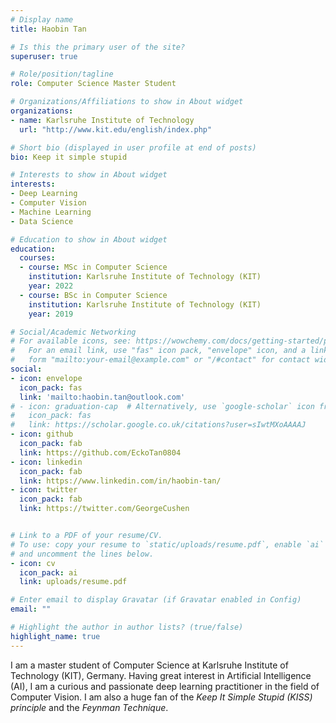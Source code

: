 ```yaml
---
# Display name
title: Haobin Tan

# Is this the primary user of the site?
superuser: true

# Role/position/tagline
role: Computer Science Master Student

# Organizations/Affiliations to show in About widget
organizations:
- name: Karlsruhe Institute of Technology
  url: "http://www.kit.edu/english/index.php"

# Short bio (displayed in user profile at end of posts)
bio: Keep it simple stupid

# Interests to show in About widget
interests:
- Deep Learning
- Computer Vision
- Machine Learning
- Data Science

# Education to show in About widget
education:
  courses:
  - course: MSc in Computer Science
    institution: Karlsruhe Institute of Technology (KIT)
    year: 2022
  - course: BSc in Computer Science
    institution: Karlsruhe Institute of Technology (KIT)
    year: 2019

# Social/Academic Networking
# For available icons, see: https://wowchemy.com/docs/getting-started/page-builder/#icons
#   For an email link, use "fas" icon pack, "envelope" icon, and a link in the
#   form "mailto:your-email@example.com" or "/#contact" for contact widget.
social:
- icon: envelope
  icon_pack: fas
  link: 'mailto:haobin.tan@outlook.com'
# - icon: graduation-cap  # Alternatively, use `google-scholar` icon from `ai` icon pack
#   icon_pack: fas
#   link: https://scholar.google.co.uk/citations?user=sIwtMXoAAAAJ
- icon: github
  icon_pack: fab
  link: https://github.com/EckoTan0804
- icon: linkedin
  icon_pack: fab
  link: https://www.linkedin.com/in/haobin-tan/
- icon: twitter
  icon_pack: fab
  link: https://twitter.com/GeorgeCushen


# Link to a PDF of your resume/CV.
# To use: copy your resume to `static/uploads/resume.pdf`, enable `ai` icons in `params.toml`, 
# and uncomment the lines below.
- icon: cv
  icon_pack: ai
  link: uploads/resume.pdf

# Enter email to display Gravatar (if Gravatar enabled in Config)
email: ""

# Highlight the author in author lists? (true/false)
highlight_name: true
---
```


I am a master student of Computer Science at Karlsruhe Institute of Technology (KIT), Germany. Having great interest in Artificial Intelligence (AI), I am a curious and passionate deep learning practitioner in the field of Computer Vision. I am also a huge fan of the *Keep It Simple Stupid (KISS) principle* and the *Feynman Technique*.
